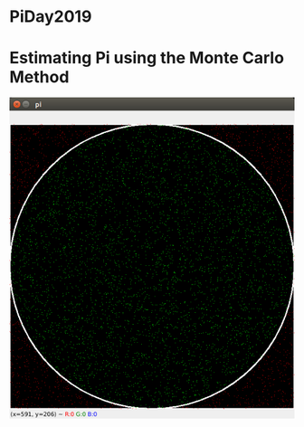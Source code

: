 # PiDay2019
Estimating Pi using the Monte Carlo Method
==========================================


![alt text](https://github.com/irineos/PiDay2019/blob/main/mc_piday2019.png?raw=true)
